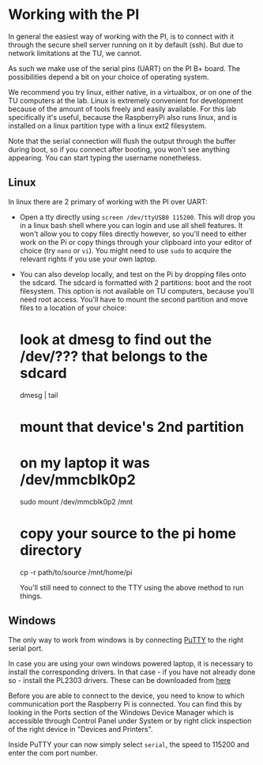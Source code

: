 # Working with the PI

In general the easiest way of working with the PI, is to connect with it through the
secure shell server running on it by default (ssh).
But due to network limitations at the TU, we cannot.

As such we make use of the serial pins (UART) on the PI B+ board.
The possibilities depend a bit on your choice of operating system.

We recommend you try linux, either native, in a virtualbox, or on one of the TU computers at the
lab.
Linux is extremely convenient for development because of the amount of tools freely and easily
available.
For this lab specifically it's useful, because the RaspberryPi also runs linux, and is installed
on a linux partition type with a linux ext2 filesystem.

Note that the serial connection will flush the output through the buffer during boot, so if you
connect after booting, you won't see anything appearing.
You can start typing the username nonetheless.

## Linux

In linux there are 2 primary of working with the PI over UART:

- Open a tty directly using `screen /dev/ttyUSB0 115200`.
  This will drop you in a linux bash shell where you can login and use all shell features.
  It won't allow you to copy files directly however, so you'll need to either work on the Pi or
  copy things through your clipboard into your editor of choice (try `nano` or `vi`).
  You might need to use `sudo` to acquire the relevant rights if you use your own laptop.

- You can also develop locally, and test on the Pi by dropping files onto the sdcard.
  The sdcard is formatted with 2 partitions: boot and the root filesystem.
  This option is not available on TU computers, because you'll need root access.
  You'll have to mount the second partition and move files to a location of your choice:

    # look at dmesg to find out the /dev/??? that belongs to the sdcard
    dmesg | tail

    # mount that device's 2nd partition
    # on my laptop it was /dev/mmcblk0p2
    sudo mount /dev/mmcblk0p2 /mnt

    # copy your source to the pi home directory
    cp -r path/to/source /mnt/home/pi

  You'll still need to connect to the TTY using the above method to run things.

## Windows

The only way to work from windows is by connecting [PuTTY](http://www.putty.org) to the right serial
port.

In case you are using your own windows powered laptop, it is necessary to install the
corresponding drivers. In that case - if you have not already done so - install the PL2303 drivers.
These can be downloaded from [here](http://www.prolific.com.tw/US/ShowProduct.aspx?p_id=225&pcid=41)

Before you are able to connect to the device, you need to know to which communication port the
Raspberry Pi is connected.
You can find this by looking in the Ports section of the Windows Device Manager which is accessible
through Control Panel under System or by right click inspection of the right device in "Devices and
Printers".

Inside PuTTY your can now simply select `serial`, the speed to 115200 and enter the com port number.
